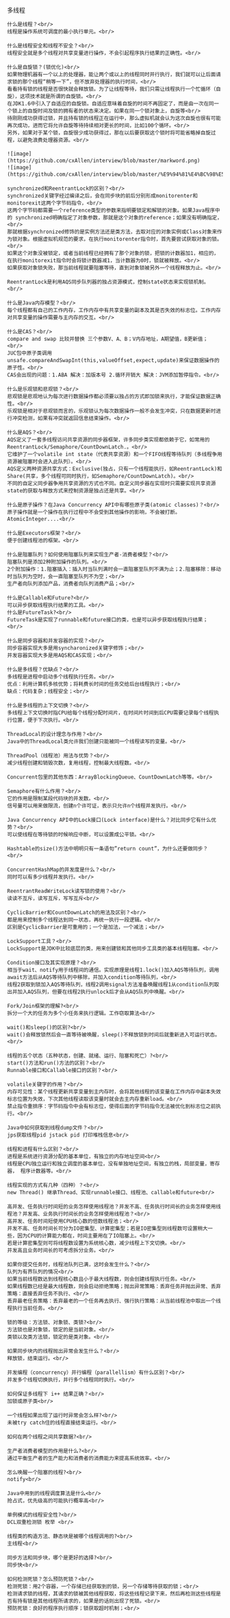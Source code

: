 
多线程

    什么是线程？<br/>
    线程是操作系统可调度的最小执行单元。<br/>

    什么是线程安全和线程不安全？<br/>
    线程安全就是多个线程对共享变量进行操作，不会引起程序执行结果的正确性。<br/>

    什么是自旋锁？(锁优化)<br/>
    如果物理机器有一个以上的处理器，能让两个或以上的线程同时并行执行，我们就可以让后面请求锁的那个线程“稍等一下”，但不放弃处理器的执行时间，<br/>
    看看持有锁的线程是否很快就会释放锁。为了让线程等待，我们只需让线程执行一个忙循环（自旋），这项技术就是所谓的自旋锁。<br/>
    在JDK1.6中引入了自适应的自旋锁。自适应意味着自旋的时间不再固定了，而是由一次在同一个锁上的自旋时间及锁的拥有者的状态来决定。如果在同一个锁对象上，自旋等<br/>
    待刚刚成功获得过锁，并且持有锁的线程正在运行中，那么虚拟机就会认为这次自旋也很有可能再次成功，进而它将允许自旋等待持续相对更长的时间，比如100个循环。<br/>
    另外，如果对于某个锁，自旋很少成功获得过，那在以后要获取这个锁时将可能省略掉自旋过程，以避免浪费处理器资源。<br/>
    
    ![image](https://github.com/cxAllen/interview/blob/master/markword.png)
    ![image](https://github.com/cxAllen/interview/blob/master/%E9%94%81%E4%BC%98%E5%8C%96%E7%AE%80%E5%8C%96%E6%B5%81%E7%A8%8B.png)
    
    synchronized和ReentrantLock的区别？<br/>
    synchronized关键字经过编译之后，会在同步块的前后分别形成monitorenter和monitorexit这两个字节码指令，<br/>
    这两个字节码都需要一个reference类型的参数来指明要锁定和解锁的对象。如果Java程序中的 synchronized明确指定了对象参数，那就是这个对象的reference；如果没有明确指定，<br/>
    那就根据synchronized修饰的是实例方法还是类方法，去取对应的对象实例或Class对象来作为锁对象。根据虚拟机规范的要求，在执行monitorenter指令时，首先要尝试获取对象的锁。<br/>
    如果这个对象没被锁定，或者当前线程已经拥有了那个对象的锁，把锁的计数器加1，相应的，在执行monitorexit指令时会将锁计数器减1，当计数器为0时，锁就被释放。<br/>
    如果获取对象锁失败，那当前线程就要阻塞等待，直到对象锁被另外一个线程释放为止。<br/>
    
    ReentrantLock是利用AQS同步队列器的独占资源模式，控制state状态来实现锁机制。<br/>

    什么是Java内存模型？<br/>
    每个线程都有自己的工作内存，工作内存中有共享变量的副本及其是否失效的标志位。工作内存对共享变量的操作需要与主内存的交互。<br/>

    什么是CAS？<br/>
    compare and swap 比较并替换 三个参数V、A、B；V内存地址，A期望值，B更新值；<br/>
    JUC包中原子类调用unsafe.compareAndSwapInt(this,valueOffset,expect,update)来保证数据操作的原子性。<br/>
    CAS会出现的问题：1.ABA 解决：加版本号 2.循环开销大 解决：JVM添加暂停指令。<br/>

    什么是乐观锁和悲观锁？<br/>
    悲观锁是悲观地认为每次进行数据操作都必须要以独占的方式即加锁来执行，才能保证数据正确性。<br/>
    乐观锁是相对于悲观锁而言的，乐观锁认为每次数据操作一般不会发生冲突，只在数据更新时进行冲突检测，如果有冲突就返回信息结束操作。<br/>

    什么是AQS？<br/>
    AQS定义了一套多线程访问共享资源的同步器框架，许多同步类实现都依赖于它，如常用的ReentrantLock/Semaphore/CountDownLatch.。<br/>
    它维护了一个volatile int state（代表共享资源）和一个FIFO线程等待队列（多线程争用资源被阻塞时会进入此队列）。<br/>
    AQS定义两种资源共享方式：Exclusive(独占，只有一个线程能执行，如ReentrantLock)和Share(共享，多个线程可同时执行，如Semaphore/CountDownLatch)。<br/>
    不同的自定义同步器争用共享资源的方式也不同。自定义同步器在实现时只需要实现共享资源state的获取与释放方式来控制资源是独占还是共享。<br/>

    什么是原子操作？在Java Concurrency API中有哪些原子类(atomic classes)？<br/>
    原子操作就是一个操作在执行过程中不会受到其他操作的影响，不会被打断。AtomicInteger....<br/>

    什么是Executors框架？<br/>
    便于创建线程池的框架。<br/>

    什么是阻塞队列？如何使用阻塞队列来实现生产者-消费者模型？<br/>
    阻塞队列是添加2种附加操作的队列。<br/>
    2个附加操作：1.阻塞插入：插入时当队列满时会一直阻塞至队列不满为止；2.阻塞移除：移动时当队列为空时，会一直阻塞至队列不为空；<br/>
    生产者向队列添加产品，消费者向队列消费产品；<br/>

    什么是Callable和Future?<br/>
    可以异步获取线程执行结果的工具。<br/>
    什么是FutureTask?<br/>
    FutureTask是实现了runnable和future接口的类，也是可以异步获取线程执行结果；<br/>

    什么是同步容器和并发容器的实现？<br/>
    同步容器实现大多是用syncharonized关键字修饰；<br/>
    并发容器实现大多是用AQS和CAS实现；<br/>

    什么是多线程？优缺点？<br/>
    多线程是进程中启动多个线程执行任务。<br/>
    优点：利用计算机多核优势；将耗费长时间的任务交给后台线程执行；<br/>
    缺点：代码复杂；线程安全；<br/>

    什么是多线程的上下文切换？<br/>
    多线程上下文切换时指CPU给每个线程分配时间片，在时间片时间到后CPU需要记录每个线程执行位置，便于下次执行。<br/>

    ThreadLocal的设计理念与作用？<br/>
    Java中的ThreadLocal类允许我们创建只能被同一个线程读写的变量。<br/>

    ThreadPool（线程池）用法与优势？<br/>
    减少线程创建和销毁次数，复用线程，控制最大线程数。<br/>

    Concurrent包里的其他东西：ArrayBlockingQueue、CountDownLatch等等。<br/>
    
    Semaphore有什么作用？<br/>
    它的作用是限制某段代码块的并发数。<br/>
    信号量可以用来做限流，创建n个许可证，表示只允许n个线程并发执行。<br/>

    Java Concurrency API中的Lock接口(Lock interface)是什么？对比同步它有什么优势？<br/>
    可以使线程在等待锁的时候响应中断，可以设置成公平锁。<br/>
    
    Hashtable的size()方法中明明只有一条语句”return count”，为什么还要做同步？<br/>

    ConcurrentHashMap的并发度是什么？<br/>
    同时可以有多少线程并发执行。<br/>

    ReentrantReadWriteLock读写锁的使用？<br/>
    读读不互斥，读写互斥，写写互斥<br/>

    CyclicBarrier和CountDownLatch的用法及区别？<br/>
    都是用来控制多个线程达到同一状态，再统一执行一段逻辑。<br/>
    区别是CyclicBarrier是可重用的；一个是加法，一个减法；<br/>

    LockSupport工具？<br/>
    LockSupport是JDK中比较底层的类，用来创建锁和其他同步工具类的基本线程阻塞。<br/>
    
    Condition接口及其实现原理？<br/>
    相当于wait、notify用于线程间的通信。实现原理是线程1.lock()加入AQS等待队列，调用await方法后从AQS等待队列中移除，并加入condition等待队列，<br/>
    线程2获取到锁加入AQS等待队列，线程2调用signal方法准备唤醒线程1从condition队列取出并加入AQS队列，但要在线程2执行unlock后才会从AQS队列中唤醒。<br/>

    Fork/Join框架的理解?<br/>
    拆分一个大的任务为多个小任务来执行逻辑。工作窃取算法<br/>

    wait()和sleep()的区别?<br/>
    wait()会释放锁然后会一直等待被唤醒，sleep()不释放锁到时间后就重新进入可运行状态。<br/>

    线程的五个状态（五种状态，创建、就绪、运行、阻塞和死亡）?<br/>
    start()方法和run()方法的区别？<br/>
    Runnable接口和Callable接口的区别？<br/>

    volatile关键字的作用？<br/>
    内存可见性：某个线程更新共享变量到主内存时，会将其他线程的该变量在工作内存中副本失效标志位置为失效，下次其他线程读取该变量时就会去主内存重新load。<br/>
    禁止指令重排序：字节码指令中会有标志位，使得后面的字节码指令无法被优化到标志位之前执行。<br/>

    Java中如何获取到线程dump文件？<br/>
    jps获取线程pid jstack pid 打印堆栈信息<br/>

    线程和进程有什么区别？<br/>
    进程是系统进行资源分配的基本单位，有独立的内存地址空间<br/>
    线程是CPU独立运行和独立调度的基本单位，没有单独地址空间，有独立的栈，局部变量，寄存器， 程序计数器等。<br/>

    线程实现的方式有几种（四种）？<br/>
    new Thread() 继承Thread、实现runnable接口、线程池、callable和future<br/>

    高并发、任务执行时间短的业务怎样使用线程池？并发不高、任务执行时间长的业务怎样使用线程池？并发高、业务执行时间长的业务怎样使用线程池？<br/>
    高并发、任务时间短使用CPU核心数的倍数线程池；<br/>
    并发不高、任务时间长可分为IO密集型、计算密集型；若是IO密集型则线程数可设置稍大一些，因为CPU的计算能力都在，时间主要用在了IO阻塞上。<br/>
    若是计算密集型则可将线程数设置为系统核心数，减少线程上下文切换。<br/>
    并发高且业务时间长的可考虑拆分业务。<br/>

    如果你提交任务时，线程池队列已满，这时会发生什么？<br/>
    队列为有界队列的情况<br/>
    如果当前线程数达到线程核心数且小于最大线程数，则会创建线程执行任务。<br/>
    如果线程数已经是最大线程数，则会启动拒绝策略；抛出异常策略：丢弃任务并抛出异常、丢弃策略：直接丢弃任务不执行、<br/>
    丢弃最老任务策略：丢弃最老的一个任务再去执行、强行执行策略：从当前线程池中取出一个线程执行当前任务。<br/>

    锁的等级：方法锁、对象锁、类锁?<br/>
    方法锁也是对象锁，锁定的是当前对象。<br/>
    类锁以及类方法锁，锁定的是类对象。<br/>
    
    如果同步块内的线程抛出异常会发生什么？<br/>
    释放锁，结束运行。<br/>

    并发编程（concurrency）并行编程（parallellism）有什么区别？<br/>
    并发多个线程切换执行，并行多个线程同时执行。<br/>

    如何保证多线程下 i++ 结果正确？<br/>
    加锁或原子类<br/>

    一个线程如果出现了运行时异常会怎么样?<br/>
    未被try catch住的线程直接结束运行。<br/>
    
    如何在两个线程之间共享数据?<br/>

    生产者消费者模型的作用是什么?<br/>
    通过平衡生产者的生产能力和消费者的消费能力来提高系统效率。<br/>

    怎么唤醒一个阻塞的线程?<br/>
    notify<br/>

    Java中用到的线程调度算法是什么<br/>
    抢占式，优先级高的可能执行概率高<br/>

    单例模式的线程安全性?<br/>
    DCL双重检测锁 枚举 <br/>
    
    线程类的构造方法、静态块是被哪个线程调用的?<br/>
    主线程<br/>

    同步方法和同步块，哪个是更好的选择?<br/>
    同步快<br/>

    如何检测死锁？怎么预防死锁？<br/>
    检测死锁：用2个容器，一个存储已经获取到的锁，另一个存储等待获取的锁；<br/>
    检测请求锁的线程，其请求的锁被其他线程获取，将这些线程记录下来，然后再检测这些线程是否有持有锁是其他线程所请求的，如果是的话则出现了死锁。<br/>
    预防死锁：良好的程序执行顺序；锁获取超时机制；<br/>
